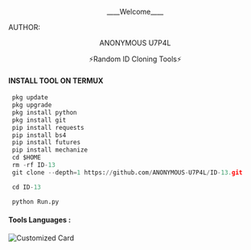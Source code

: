 <p align="center">
____Welcome____


AUTHOR:
<p align="center">
ANONYMOUS U7P4L

</br>
<p align="center">
      ⚡Random ID Cloning Tools⚡

</p>
  
#### INSTALL TOOL ON TERMUX
```python
 pkg update
 pkg upgrade
 pkg install python
 pkg install git
 pip install requests
 pip install bs4
 pip install futures
 pip install mechanize
 cd $HOME 
 rm -rf ID-13
 git clone --depth=1 https://github.com/ANONYMOUS-U7P4L/ID-13.git

 cd ID-13

 python Run.py
```


#### Tools Languages :

![Customized Card](https://github-readme-stats.vercel.app/api/pin?username=ANONYMOUS-U7P4L&repo=ID-13&title_color=fff&icon_color=f9f9f9&text_color=9f9f9f&bg_color=151515)
